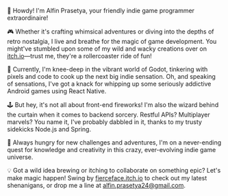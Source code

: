 👋 Howdy! I'm Alfin Prasetya, your friendly indie game programmer extraordinaire!

🎮 Whether it's crafting whimsical adventures or diving into the depths of retro nostalgia, I live and breathe for the magic of game development. You might've stumbled upon some of my wild and wacky creations over on [itch.io](https://fierceface.itch.io/)—trust me, they're a rollercoaster ride of fun!

🌟 Currently, I'm knee-deep in the vibrant world of Godot, tinkering with pixels and code to cook up the next big indie sensation. Oh, and speaking of sensations, I've got a knack for whipping up some seriously addictive Android games using React Native.

🕹️ But hey, it's not all about front-end fireworks! I'm also the wizard behind the curtain when it comes to backend sorcery. Restful APIs? Multiplayer marvels? You name it, I've probably dabbled in it, thanks to my trusty sidekicks Node.js and Spring.

🌱 Always hungry for new challenges and adventures, I'm on a never-ending quest for knowledge and creativity in this crazy, ever-evolving indie game universe.

💡 Got a wild idea brewing or itching to collaborate on something epic? Let's make magic happen! Swing by [fierceface.itch.io](https://fierceface.itch.io/) to check out my latest shenanigans, or drop me a line at [alfin.prasetya24@gmail.com](mailto:alfin.prasetya24@gmail.com).
